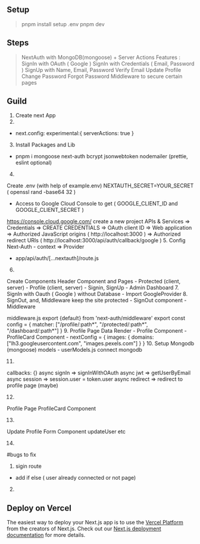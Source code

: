 ## Setup
> pnpm install
> setup .env
> pnpm dev

## Steps 
> NextAuth with MongoDB(mongoose) + Server Actions
Features : 
SignIn with OAuth ( Google )
SignIn with Credentials ( Email, Password )
SignUp with Name, Email, Password
Verify Email
Update Profile
Change Password
Forgot Password
Middleware to secure certain pages

## Guild
>
1. 
    Create next App
2. 
- next.config:
  experimental:{
    serverActions: true
  }
3. Install Packages and Lib
- pnpm i mongoose next-auth bcrypt jsonwebtoken nodemailer
(prettie, eslint optional)

4. 
Create .env (with help of example.env)
NEXTAUTH_SECRET=YOUR_SECRET ( openssl rand -base64 32 )
- Access to Google Cloud Console to get ( GOOGLE_CLIENT_ID and GOOGLE_CLIENT_SECRET )

https://console.cloud.google.com/
create a new project
APIs & Services => Credentials => CREATE CREDENTIALS => OAuth client ID => Web application => Authorized JavaScript origins ( http://localhost:3000 ) => Authorized redirect URIs ( http://localhost:3000/api/auth/callback/google )
5. 
Config Next-Auth - context => Provider 
- app/api/auth/[...nextauth]/route.js 
6.
Create Components
Header Component and Pages - Protected (client, server) - Profile (client, server) - Signin, SignUp - Admin Dashboard
7.
SignIn with Oauth ( Google ) without Database - Import GoogleProvider 
8.
SignOut,
and,
Middleware keep the site protected - SignOut component - Middleware

middleware.js
export {default} from 'next-auth/middleware'
export const config = { matcher: ["/profile/:path*", "/protected/:path*", "/dashboard/:path*"] }
9.
Profile Page Data Render - Profile Component - ProfileCard Component - nextConfig = { images: { domains: ["lh3.googleusercontent.com", "images.pexels.com"] } }
10.
Setup Mongodb (mongoose)
models - userModels.js
connect mongodb 

11.
callbacks: {}
async signIn => signInWithOAuth
async jwt => getUserByEmail
async session => session.user = token.user
async redirect => redirect to profile page (maybe)

12.

Profile Page
ProfileCard Component

13. 
Update Profile
Form Component
updateUser 
etc

14.


#bugs to fix 
1. sigin route 
- add if else ( user already connected or not page)
2.

## Deploy on Vercel
The easiest way to deploy your Next.js app is to use the [Vercel Platform](https://vercel.com/new?utm_medium=default-template&filter=next.js&utm_source=create-next-app&utm_campaign=create-next-app-readme) from the creators of Next.js.
Check out our [Next.js deployment documentation](https://nextjs.org/docs/deployment) for more details.
